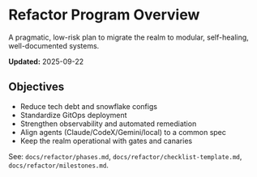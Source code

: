# Refactor Program Overview

A pragmatic, low-risk plan to migrate the realm to modular, self-healing, well-documented systems.

**Updated:** 2025-09-22

## Objectives
- Reduce tech debt and snowflake configs
- Standardize GitOps deployment
- Strengthen observability and automated remediation
- Align agents (Claude/CodeX/Gemini/local) to a common spec
- Keep the realm operational with gates and canaries

See: `docs/refactor/phases.md`, `docs/refactor/checklist-template.md`, `docs/refactor/milestones.md`.
